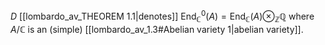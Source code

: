 $D$ [[lombardo_av_THEOREM 1.1|denotes]] $\operatorname{End}^0_\mathbb{C}(A) = \operatorname{End}_\mathbb{C}(A) \otimes_\mathbb{Z} \mathbb{Q}$ where $A/\mathbb{C}$ is an (simple) [[lombardo_av_1.3#Abelian variety 1|abelian variety]].